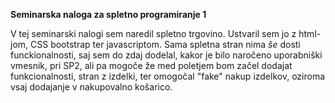 **Seminarska naloga za spletno programiranje 1**

V tej seminarski nalogi sem naredil spletno trgovino. Ustvaril sem jo z html-jom, CSS bootstrap ter javascriptom. Sama spletna stran nima _še_ dosti funckionalnosti, saj sem do 
zdaj dodelal, kakor je bilo naročeno uporabniški vmesnik, pri SP2, ali pa mogoče že med poletjem bom začel dodajat funkcionalnosti, stran z izdelki, ter omogočal "fake" nakup
izdelkov, oziroma vsaj dodajanje v nakupovalno košarico.

